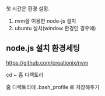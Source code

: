 첫 시간은 환경 설정.

1. nvm을 이용한 node-js 설치
2. ubuntu 설치(window 환경인 경우에)



## node.js 설치 환경세팅



https://github.com/creationix/nvm

cd ~ 홈 디렉토리

홈 디렉토리에 .bash_profile 로 저장해주기



